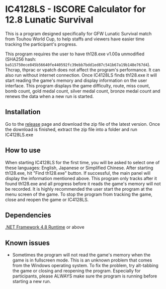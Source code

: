 # IC4128LS - ISCORE Calculator for 12.8 Lunatic Survival

This is a program designed specifically for GFW Lunatic Survival match from Touhou World Cup, to help staffs and viewers have easier time tracking the participant's progress.

This program requires the user to have th128.exe v1.00a unmodified (SHA256 hash: `ba515750ece845b56640fe440592fc39ebb7bdd1ed87c541b67a19b148e767d4`). Thcrap, thprac or vpatch does not affect the program's performance. It can also run without internet connection.
Once IC4128LS finds th128.exe it will start reading the game's memory and display information on the user interface.
This program displays the game difficulty, route, miss count, bomb count, gold medal count, silver medal count, bronze medal count and renews the data when a new run is started.

## Installation
Go to the [release](https://github.com/hoangcaominh/IC4128LS/releases) page and download the zip file of the latest version. Once the download is finished, extract the zip file into a folder and run IC4128LS.exe

## How to use
When starting IC4128LS for the first time, you will be asked to select one of these languages: English, Japanese or Simplified Chinese.
After starting th128.exe, hit "Find th128.exe" button. If successful, the main panel will display the information mentioned above.
This program only tracks after it found th128.exe and all progress before it reads the game's memory will not be recorded. It is highly recommended the user start the program at the menu screen of the game.
To stop the program from tracking the game, close and reopen the game or IC4128LS.

## Dependencies
[.NET Framework 4.8 Runtime](https://dotnet.microsoft.com/en-us/download/dotnet-framework/thank-you/net48-web-installer) or above

## Known issues
- Sometimes the program will not read the game's memory when the game is in fullscreen mode. This is an unknown problem that comes from the Windows operating system. To fix the problem, try alt-tabbing the game or closing and reopening the program. Especially for participants, please ALWAYS make sure the program is running before starting a new run.
